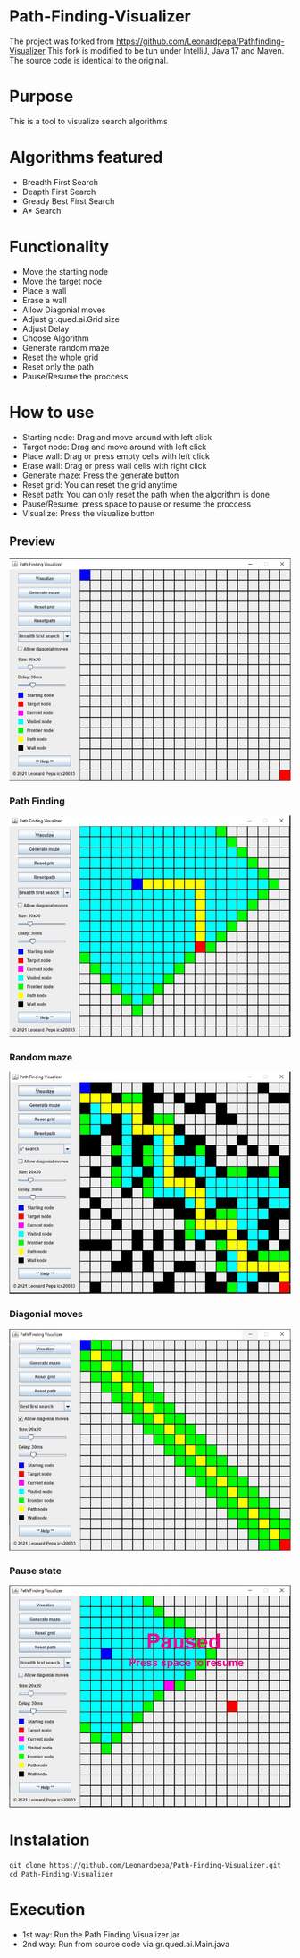 # Path-Finding-Visualizer
The project was forked from https://github.com/Leonardpepa/Pathfinding-Visualizer
This fork is modified to be tun under IntelliJ, Java 17 and Maven.
The source code is identical to the original.



# Purpose
This is a tool to visualize search algorithms

# Algorithms featured
* Breadth First Search
* Deapth First Search
* Gready Best First Search
* A* Search

# Functionality
* Move the starting node
* Move the target node
* Place a wall
* Erase a wall
* Allow Diagonial moves
* Adjust gr.qued.ai.Grid size
* Adjust Delay
* Choose Algorithm
* Generate random maze
* Reset the whole grid
* Reset only the path
* Pause/Resume the proccess

# How to use
* Starting node: Drag and move around with left click
* Target node: Drag and move around with left click
* Place wall: Drag or press empty cells with left click
* Erase wall: Drag or press wall cells with right click
* Generate maze: Press the generate button
* Reset grid: You can reset the grid anytime
* Reset path: You can only reset the path when the algorithm is done
* Pause/Resume: press space to pause or resume the proccess
* Visualize: Press the visualize button

## Preview
![preview-image](https://github.com/Leonardpepa/Path-Finding-Visualizer/blob/master/screenshots/screenshot1.JPG)

### Path Finding
![preview-image](https://github.com/Leonardpepa/Path-Finding-Visualizer/blob/master/screenshots/screenshot2.JPG)

### Random maze
![preview-image](https://github.com/Leonardpepa/Path-Finding-Visualizer/blob/master/screenshots/screenshot3.JPG)

### Diagonial moves
![preview-image](https://github.com/Leonardpepa/Path-Finding-Visualizer/blob/master/screenshots/screenshot4.JPG)

### Pause state
![preview-image](https://github.com/Leonardpepa/Path-Finding-Visualizer/blob/master/screenshots/screenshot5.JPG)


# Instalation
```terminal
git clone https://github.com/Leonardpepa/Path-Finding-Visualizer.git
cd Path-Finding-Visualizer
```

# Execution
* 1st way: Run the Path Finding Visualizer.jar
* 2nd way: Run from source code via gr.qued.ai.Main.java 

